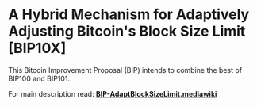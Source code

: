 # A Hybrid Mechanism for Adaptively Adjusting Bitcoin's Block Size Limit [BIP10X]

This Bitcoin Improvement Proposal (BIP) intends to combine the best of BIP100 and BIP101.

For main description read: <b><a href=https://github.com/1MichaS1/BIP10X-Hybrid-Bitcoin-Block-Size-Limit-Adjustment/blob/master/BIP-AdaptBlockSizeLimit.mediawiki> BIP-AdaptBlockSizeLimit.mediawiki</a></b>
